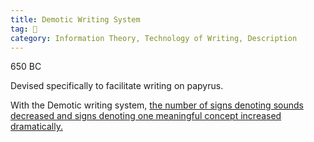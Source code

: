 ```yaml
---
title: Demotic Writing System
tag: 🌱  
category: Information Theory, Technology of Writing, Description
---
```


650 BC

Devised specifically to facilitate writing on papyrus.

With the Demotic writing system, [the number of signs denoting sounds decreased and signs denoting one meaningful concept increased dramatically.](https://www.khanacademy.org/computing/computer-science/informationtheory/info-theory/v/history-of-the-alphabet-language-of-coins-3-9)